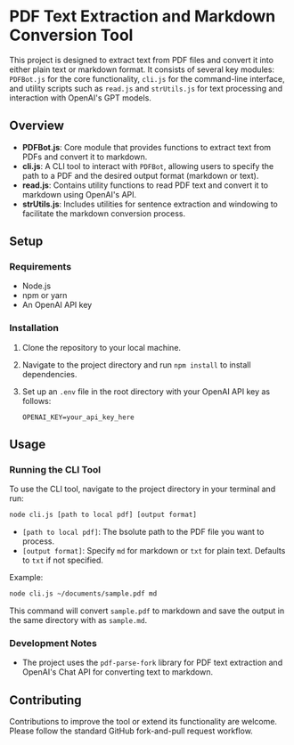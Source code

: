 # PDF Text Extraction and Markdown Conversion Tool

This project is designed to extract text from PDF files and convert it into either plain text or markdown format. It consists of several key modules: `PDFBot.js` for the core functionality, `cli.js` for the command-line interface, and utility scripts such as `read.js` and `strUtils.js` for text processing and interaction with OpenAI's GPT models.

## Overview

- **PDFBot.js**: Core module that provides functions to extract text from PDFs and convert it to markdown.
- **cli.js**: A CLI tool to interact with `PDFBot`, allowing users to specify the path to a PDF and the desired output format (markdown or text).
- **read.js**: Contains utility functions to read PDF text and convert it to markdown using OpenAI's API.
- **strUtils.js**: Includes utilities for sentence extraction and windowing to facilitate the markdown conversion process.

## Setup

### Requirements

- Node.js
- npm or yarn
- An OpenAI API key

### Installation

1. Clone the repository to your local machine.
2. Navigate to the project directory and run `npm install` to install dependencies.
3. Set up an `.env` file in the root directory with your OpenAI API key as follows:

   ```env
   OPENAI_KEY=your_api_key_here
   ```

## Usage

### Running the CLI Tool

To use the CLI tool, navigate to the project directory in your terminal and run:

```bash
node cli.js [path to local pdf] [output format]
```

- `[path to local pdf]`: The bsolute path to the PDF file you want to process.
- `[output format]`: Specify `md` for markdown or `txt` for plain text. Defaults to `txt` if not specified.

Example:

```bash
node cli.js ~/documents/sample.pdf md
```

This command will convert `sample.pdf` to markdown and save the output in the same directory with as `sample.md`.

### Development Notes

- The project uses the `pdf-parse-fork` library for PDF text extraction and OpenAI's Chat API for converting text to markdown.

## Contributing

Contributions to improve the tool or extend its functionality are welcome. Please follow the standard GitHub fork-and-pull request workflow.
